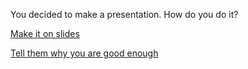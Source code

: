 You decided to make a presentation. How do you do it?

[Make it on slides](said-yes.md)

[Tell them why you are good enough](said-yes.md)
